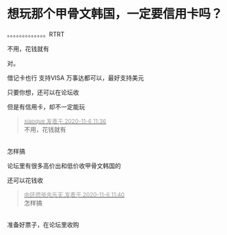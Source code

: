 # 想玩那个甲骨文韩国，一定要信用卡吗？


。。。。。。。。。。。。。RTRT

不用，花钱就有

对。

借记卡也行 支持VISA 万事达都可以，最好支持美元<img src="static/image/smiley/default/lol.gif" smilieid="12" border="0" alt="" />

只要你想，还可以在论坛收<br />


但是有信用卡，却不一定能玩

<div class="quote"><blockquote><font size="2"><a href="https://www.hostloc.com/forum.php?mod=redirect&amp;goto=findpost&amp;pid=9411191&amp;ptid=763182" target="_blank"><font color="#999999">xiaoque 发表于 2020-11-6 11:36</font></a></font><br />
不用，花钱就有</blockquote></div><br />
怎样搞

论坛里有很多高价出和低价收甲骨文韩国的

还可以花钱收

<div class="quote"><blockquote><font size="2"><a href="https://www.hostloc.com/forum.php?mod=redirect&amp;goto=findpost&amp;pid=9411216&amp;ptid=763182" target="_blank"><font color="#999999">中环师爷余乐天 发表于 2020-11-6 11:40</font></a></font><br />
怎样搞</blockquote></div><br />
准备好票子，在论坛里收购

